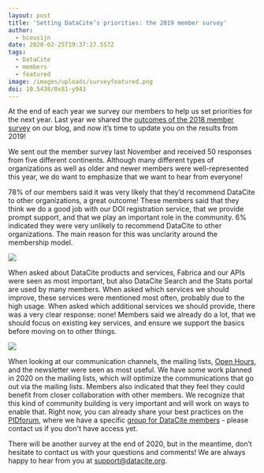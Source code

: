 ```yaml
---
layout: post
title: 'Setting DataCite’s priorities: the 2019 member survey'
author:
  - hcousijn
date: 2020-02-25T19:37:27.557Z
tags:
  - DataCite
  - members
  - featured
image: /images/uploads/surveyfeatured.png
doi: 10.5438/0x81-y943
---
```

At the end of each year we survey our members to help us set priorities for the next year. Last year we shared the [outcomes of the 2018 member survey](https://doi.org/10.5438/99ne-g618) on our blog, and now it’s time to update you on the results from 2019!

We sent out the member survey last November and received 50 responses from five different continents. Although many different types of organizations as well as older and newer members were well-represented this year, we do want to emphasize that we want to hear from everyone! 

78% of our members said it was very likely that they’d recommend DataCite to other organizations, a great outcome! These members said that they think we do a good job with our DOI registration service, that we provide prompt support, and that we play an important role in the community. 6% indicated they were very unlikely to recommend DataCite to other organizations. The main reason for this was unclarity around the membership model. 

![](/images/uploads/survey2019.png)

When asked about DataCite products and services, Fabrica and our APIs were seen as most important, but also DataCite Search and the Stats portal are used by many members. When asked which services we should improve, these services were mentioned most often, probably due to the high usage. When asked which additional services we should provide, there was a very clear response: none! Members said we already do a lot, that we should focus on existing key services, and ensure we support the basics before moving on to other things.

![](/images/uploads/survey2019product.png)

When looking at our communication channels, the mailing lists, [Open Hours](https://support.datacite.org/docs/open-hours), and the newsletter were seen as most useful. We have some work planned in 2020 on the mailing lists, which will optimize the communications that go out via the mailing lists. Members also indicated that they feel they could benefit from closer collaboration with other members. We recognize that this kind of community building is very important and will work on ways to enable that. Right now, you can already share your best practices on the [PIDforum](https://www.pidforum.org/), where we have a specific [group for DataCite members](https://www.pidforum.org/c/datacite-chat-room/) - please contact us if you don't have access yet.

There will be another survey at the end of 2020, but in the meantime, don’t hesitate to contact us with your questions and comments! We are always happy to hear from you at support@datacite.org.
